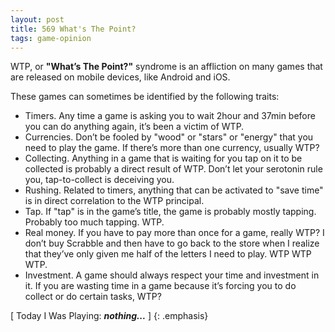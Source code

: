 ```yaml
---
layout: post
title: 569 What's The Point?
tags: game-opinion
---
```

WTP, or **"What’s The Point?"** syndrome is an affliction on many games that are released on mobile devices, like Android and iOS.

These games can sometimes be identified by the following traits:

- Timers. Any time a game is asking you to wait 2hour and 37min before you can do anything again, it’s been a victim of WTP.
- Currencies. Don’t be fooled by "wood" or "stars" or "energy" that you need to play the game.  If there’s more than one currency, usually WTP?
- Collecting. Anything in a game that is waiting for you tap on it to be collected is probably a direct result of WTP.  Don’t let your serotonin rule you, tap-to-collect is deceiving you.
- Rushing. Related to timers, anything that can be activated to "save time" is in direct correlation to the WTP principal.
- Tap. If "tap" is in the game’s title, the game is probably mostly tapping. Probably too much tapping. WTP.
- Real money.  If you have to pay more than once for a game, really WTP? I don’t buy Scrabble and then have to go back to the store when I realize that they’ve only given me half of the letters I need to play. WTP WTP WTP.
- Investment.  A game should always respect your time and investment in it.  If you are wasting time in a game because it’s forcing you to do collect or do certain tasks, WTP?

[ Today I Was Playing: ***nothing...*** ]
{: .emphasis}